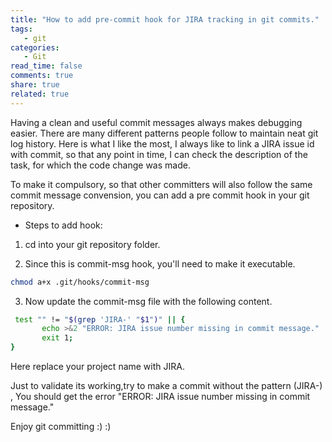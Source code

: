 ```yaml
---
title: "How to add pre-commit hook for JIRA tracking in git commits."
tags: 
   - git
categories: 
   - Git
read_time: false
comments: true
share: true
related: true
---
```


Having a clean and useful commit messages always makes debugging easier. There are many different patterns people follow to maintain neat git log history. Here is what I like the most, I always like to link a JIRA issue id with commit, so that any point in time, I can check the description of the task, for which the code change was made.

To make it compulsory, so that other committers will also follow the same commit message convension, you can add a pre commit hook in your git repository.

* Steps to add hook:

1. cd into your git repository folder.

2. Since this is commit-msg hook, you'll need to make it executable.
```bash
chmod a+x .git/hooks/commit-msg
```

3. Now update the commit-msg file with the following content.

```bash
 test "" != "$(grep 'JIRA-' "$1")" || {
       echo >&2 "ERROR: JIRA issue number missing in commit message."
       exit 1;
}
```
Here replace your project name with JIRA.


   Just to validate its working,try to make a commit without the pattern (JIRA-) , You should get the error "ERROR: JIRA issue number missing in commit message."

Enjoy git committing :) :) 